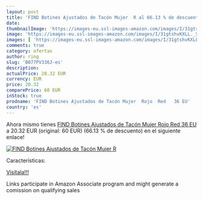 ```yaml
---
layout: post
title: 'FIND Botines Ajustados de Tacón Mujer  R al 66.13 % de descuento'
date: 
thumbnailImage: 'https://images-eu.ssl-images-amazon.com/images/I/31gtshvKXLL._SL200_.jpg'
image: 'https://images-eu.ssl-images-amazon.com/images/I/31gtshvKXLL._SL200_.jpg'
images: [ 'https://images-eu.ssl-images-amazon.com/images/I/31gtshvKXLL._SL200_.jpg' ]
comments: true
category: ofertas
author: ring
slug: 'B077PV336J-es'
description:
actualPrice: 20.32 EUR
currency: EUR
price: 20.32
comparePrice: 60 EUR
inStock: true
prodname: 'FIND Botines Ajustados de Tacón Mujer  Rojo  Red   36 EU'
country: 'es'
---
```


Ahora mismo tienes [FIND Botines Ajustados de Tacón Mujer  Rojo  Red   36 EU](https://www.amazon.es/dp/B077PV336J/?tag=tolees-21) a 20.32 EUR (original: 60 EUR) (66.13 %  de descuento) en el siguiente enlace!

[![FIND Botines Ajustados de Tacón Mujer  R](https://images-eu.ssl-images-amazon.com/images/I/31gtshvKXLL._SL200_.jpg)](https://www.amazon.es/dp/B077PV336J/?tag=tolees-21)

Características:


[Visítala!!!](https://www.amazon.es/dp/B077PV336J/?tag=tolees-21)

Links participate in Amazon Associate program and might generate a comission on qualifying sales
